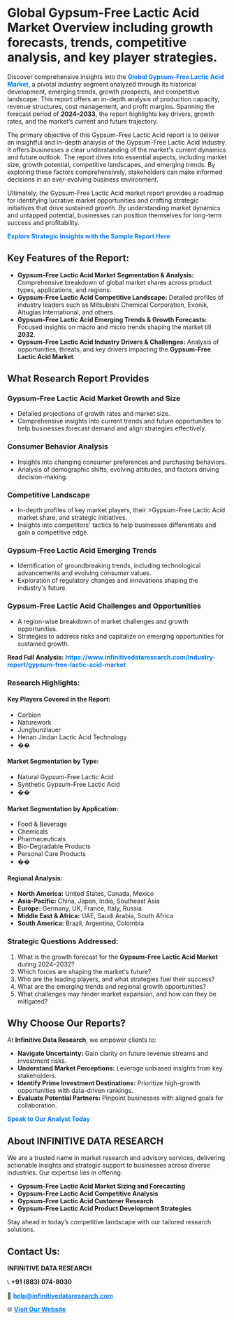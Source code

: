 <h1>Global Gypsum-Free Lactic Acid Market Overview including growth forecasts, trends, competitive analysis, and key player strategies.</h1>
<p>
Discover comprehensive insights into the 
<a href="https://www.infinitivedataresearch.com/industry-report/gypsum-free-lactic-acid-market" rel="dofollow" style="color: #007BFF; text-decoration: none;"><strong>Global Gypsum-Free Lactic Acid Market</strong></a>, a pivotal industry segment analyzed through its historical development, emerging trends, growth prospects, and competitive landscape. This report offers an in-depth analysis of production capacity, revenue structures, cost management, and profit margins. Spanning the forecast period of <strong>2024–2033</strong>, the report highlights key drivers, growth rates, and the market’s current and future trajectory.
</p>
<p>
The primary objective of this Gypsum-Free Lactic Acid report is to deliver an insightful and in-depth analysis of the Gypsum-Free Lactic Acid industry. It offers businesses a clear understanding of the market's current dynamics and future outlook. The report dives into essential aspects, including market size, growth potential, competitive landscapes, and emerging trends. By exploring these factors comprehensively, stakeholders can make informed decisions in an ever-evolving business environment.
</p>
<p>
Ultimately, the Gypsum-Free Lactic Acid market report provides a roadmap for identifying lucrative market opportunities and crafting strategic initiatives that drive sustained growth. By understanding market dynamics and untapped potential, businesses can position themselves for long-term success and profitability.
</p>
<p>
<a href="https://www.infinitivedataresearch.com/request-sample/reportId=107905" style="color: #007BFF; text-decoration: none;"><strong>Explore Strategic Insights with the Sample Report Here</strong></a>
</p>

<h2>Key Features of the Report:</h2>
<ul>
<li><strong>Gypsum-Free Lactic Acid Market Segmentation & Analysis:</strong> Comprehensive breakdown of global market shares across product types, applications, and regions.</li>
<li><strong>Gypsum-Free Lactic Acid Competitive Landscape:</strong> Detailed profiles of industry leaders such as Mitsubishi Chemical Corporation, Evonik, Altuglas International, and others.</li>
<li><strong>Gypsum-Free Lactic Acid Emerging Trends & Growth Forecasts:</strong> Focused insights on macro and micro trends shaping the market till <strong>2032</strong>.</li>
<li><strong>Gypsum-Free Lactic Acid Industry Drivers & Challenges:</strong> Analysis of opportunities, threats, and key drivers impacting the <strong>Gypsum-Free Lactic Acid Market</strong>.</li>
</ul>

<h2>What Research Report Provides</h2>
<h3>Gypsum-Free Lactic Acid Market Growth and Size</h3>
<ul>
<li>Detailed projections of growth rates and market size.</li>
<li>Comprehensive insights into current trends and future opportunities to help businesses forecast demand and align strategies effectively.</li>
</ul>

<h3>Consumer Behavior Analysis</h3>
<ul>
<li>Insights into changing consumer preferences and purchasing behaviors.</li>
<li>Analysis of demographic shifts, evolving attitudes, and factors driving decision-making.</li>
</ul>

<h3>Competitive Landscape</h3>
<ul>
<li>In-depth profiles of key market players, their >Gypsum-Free Lactic Acid market share, and strategic initiatives.</li>
<li>Insights into competitors' tactics to help businesses differentiate and gain a competitive edge.</li>
</ul>

<h3>Gypsum-Free Lactic Acid Emerging Trends</h3>
<ul>
<li>Identification of groundbreaking trends, including technological advancements and evolving consumer values.</li>
<li>Exploration of regulatory changes and innovations shaping the industry's future.</li>
</ul>

<h3>Gypsum-Free Lactic Acid Challenges and Opportunities</h3>
<ul>
<li>A region-wise breakdown of market challenges and growth opportunities.</li>
<li>Strategies to address risks and capitalize on emerging opportunities for sustained growth.</li>
</ul>
<p><strong>Read Full Analysis:</strong> <a href="https://www.infinitivedataresearch.com/industry-report/gypsum-free-lactic-acid-market" rel="dofollow" style="color: #007BFF; text-decoration: none;"><strong>https://www.infinitivedataresearch.com/industry-report/gypsum-free-lactic-acid-market</strong></a></p>
<h3>Research Highlights:</h3>
<h4>Key Players Covered in the Report:</h4>
<ul><li>Corbion</li><li>Naturework</li><li>Jungbunzlauer</li><li>Henan Jindan Lactic Acid Technology</li><li>��</li></ul>
<h4>Market Segmentation by Type:</h4>
<ul><li>Natural Gypsum-Free Lactic Acid</li><li>Synthetic Gypsum-Free Lactic Acid</li><li>��</li></ul>
<h4>Market Segmentation by Application:</h4>
<ul><li>Food &amp; Beverage</li><li>Chemicals</li><li>Pharmaceuticals</li><li>Bio-Degradable Products</li><li>Personal Care Products</li><li>��</li></ul>

<h4>Regional Analysis:</h4>
<ul>
<li><strong>North America:</strong> United States, Canada, Mexico</li>
<li><strong>Asia-Pacific:</strong> China, Japan, India, Southeast Asia</li>
<li><strong>Europe:</strong> Germany, UK, France, Italy, Russia</li>
<li><strong>Middle East & Africa:</strong> UAE, Saudi Arabia, South Africa</li>
<li><strong>South America:</strong> Brazil, Argentina, Colombia</li>
</ul>

<h3>Strategic Questions Addressed:</h3>
<ol>
<li>What is the growth forecast for the <strong>Gypsum-Free Lactic Acid Market</strong> during 2024–2032?</li>
<li>Which forces are shaping the market's future?</li>
<li>Who are the leading players, and what strategies fuel their success?</li>
<li>What are the emerging trends and regional growth opportunities?</li>
<li>What challenges may hinder market expansion, and how can they be mitigated?</li>
</ol>

<h2>Why Choose Our Reports?</h2>
<p>At <strong>Infinitive Data Research</strong>, we empower clients to:</p>
<ul>
<li><strong>Navigate Uncertainty:</strong> Gain clarity on future revenue streams and investment risks.</li>
<li><strong>Understand Market Perceptions:</strong> Leverage unbiased insights from key stakeholders.</li>
<li><strong>Identify Prime Investment Destinations:</strong> Prioritize high-growth opportunities with data-driven rankings.</li>
<li><strong>Evaluate Potential Partners:</strong> Pinpoint businesses with aligned goals for collaboration.</li>
</ul>
<p><a href="https://www.infinitivedataresearch.com/industry-report/gypsum-free-lactic-acid-market" rel="dofollow" style="color: #007BFF; text-decoration: none;"><strong>Speak to Our Analyst Today</strong></a></p>

<h2>About INFINITIVE DATA RESEARCH</h2>
<p>We are a trusted name in market research and advisory services, delivering actionable insights and strategic support to businesses across diverse industries. Our expertise lies in offering:</p>
<ul>
<li><strong>Gypsum-Free Lactic Acid Market Sizing and Forecasting</strong></li>
<li><strong>Gypsum-Free Lactic Acid Competitive Analysis</strong></li>
<li><strong>Gypsum-Free Lactic Acid Customer Research</strong></li>
<li><strong>Gypsum-Free Lactic Acid Product Development Strategies</strong></li>
</ul>
<p>Stay ahead in today’s competitive landscape with our tailored research solutions.</p>

<h2>Contact Us:</h2>
<p><strong>INFINITIVE DATA RESEARCH</strong></p>
<p>📞 <strong>+91 (883) 074-8030</strong></p>
<p>📧 <strong><a href="mailto:help@infinitivedataresearch.com" style="color: #007BFF;">help@infinitivedataresearch.com</a></strong></p>
<p>🌐 <strong><a href="https://www.infinitivedataresearch.com" rel="dofollow" style="color: #007BFF;">Visit Our Website</a></strong></p>